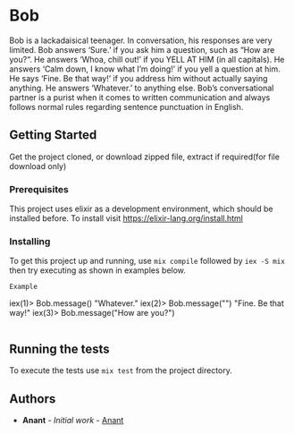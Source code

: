 # Bob

Bob is a lackadaisical teenager. In conversation, his responses are very limited.
Bob answers ‘Sure.’ if you ask him a question, such as “How are you?“.
He answers ‘Whoa, chill out!’ if you YELL AT HIM (in all capitals).
He answers ‘Calm down, I know what I’m doing!’ if you yell a question at him.
He says ‘Fine. Be that way!’ if you address him without actually saying anything.
He answers ‘Whatever.’ to anything else.
Bob’s conversational partner is a purist when it comes to written communication and always follows normal rules regarding sentence punctuation in English.

## Getting Started

Get the project cloned, or download zipped file, extract if required(for file download only)

### Prerequisites

This project uses elixir as a development environment, which should be installed before.
To install visit <https://elixir-lang.org/install.html>

### Installing

To get this project up and running, use `mix compile` followed by `iex -S mix` then try executing
as shown in examples below.

```
Example
```

iex(1)> Bob.message()
"Whatever."
iex(2)> Bob.message("")
"Fine. Be that way!"
iex(3)> Bob.message("How are you?")

```

```

## Running the tests

To execute the tests use `mix test` from the project directory.

## Authors

- **Anant** - _Initial work_ - [Anant](https://github.com/anantanant2015)
